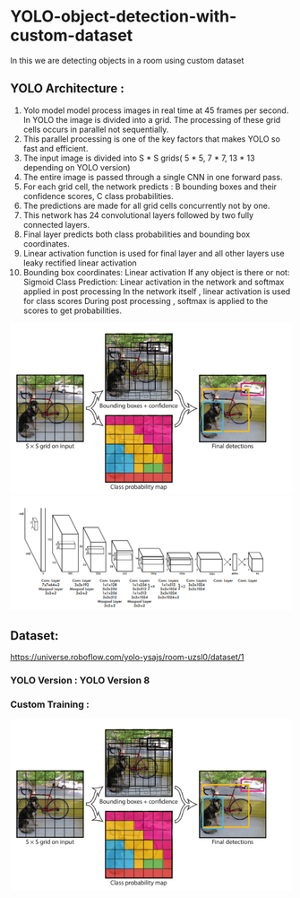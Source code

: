 # YOLO-object-detection-with-custom-dataset

In this we are detecting objects in a room using custom dataset

## YOLO Architecture :
1. Yolo model model process images in real time at 45 frames per second. In YOLO the image is divided into a grid. The processing of these grid cells occurs in parallel not sequentially.
2. This parallel processing is one of the key factors that makes YOLO so fast and efficient.
3. The input image is divided into S * S grids( 5 * 5, 7 * 7, 13 * 13 depending on YOLO version)
4. The entire image is passed through a single CNN in one forward pass.
5. For each grid cell, the network predicts : B bounding boxes and their confidence scores, C class probabilities.
6. The predictions are made for all grid cells concurrently not by one.
7. This network has 24 convolutional layers followed by two fully connected layers.
8. Final layer predicts both class probabilities and bounding box coordinates.
9. Linear activation function is used for final layer and all other layers use leaky rectified linear activation
10. Bounding box coordinates: Linear activation
    If any object is there or not: Sigmoid
    Class Prediction: Linear activation in the network and softmax applied in post processing
    In the network itself , linear activation is used for class scores
    During post processing , softmax is applied to the scores to get probabilities.

![](https://github.com/Srishti002/YOLO-object-detection-with-custom-dataset/blob/main/Screenshot%202025-03-23%20235753.png)
![](https://github.com/Srishti002/YOLO-object-detection-with-custom-dataset/blob/main/Screenshot%202025-03-23%20235835.png)

## Dataset:

https://universe.roboflow.com/yolo-ysajs/room-uzsl0/dataset/1

### YOLO Version : YOLO Version 8

### Custom Training :

![](https://github.com/Srishti002/YOLO-object-detection-with-custom-dataset/blob/main/Screenshot%202025-03-23%20235753.png)

   
